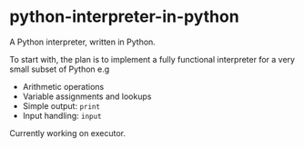 # python-interpreter-in-python
A Python interpreter, written in Python.

To start with, the plan is to implement a fully functional interpreter for a very small subset of Python e.g
- Arithmetic operations
- Variable assignments and lookups
- Simple output: `print`
- Input handling: `input`

Currently working on executor.
